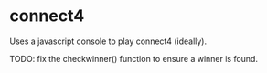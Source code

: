 connect4
========

Uses a javascript console to play connect4 (ideally).

TODO: fix the checkwinner() function to ensure a winner is found.